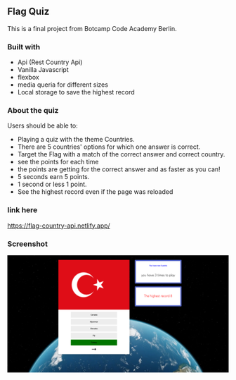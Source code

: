 ## Flag Quiz

This is a final project from Botcamp Code Academy Berlin.


### Built with
- Api (Rest Country Api)
- Vanilla Javascript
- flexbox
- media queria for different sizes
- Local storage to save the highest record

### About the quiz

Users should be able to:

- Playing a quiz with the theme Countries.
- There are 5 countries' options for which one answer is correct.
- Target the Flag with a match of the correct answer and correct country.
- see the points for each time
- the points are getting for the correct answer and as faster as you can! 
- 5 seconds earn 5 points. 
- 1 second or less 1 point.
- See the highest record even if the page was reloaded


### link here

https://flag-country-api.netlify.app/

### Screenshot

 ![](./screenshot.jpg)
